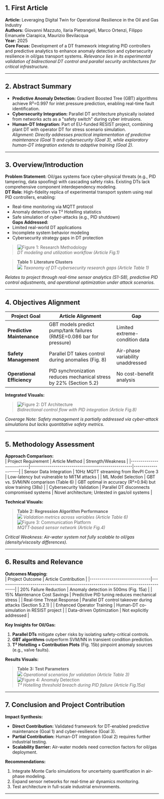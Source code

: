 ## 1. First Article

**Article:** Leveraging Digital Twin for Operational Resilience in the Oil and Gas Industry  
**Authors:** Giovanni Mazzuto, Ilaria Pietrangeli, Marco Ortenzi, Filippo Emanuele Ciarapica, Maurizio Bevilacqua  
**Year:** 2025  
**Core Focus:** Development of a DT framework integrating PID controllers and predictive analytics to enhance anomaly detection and cybersecurity resilience in oil/gas transport systems. _Relevance lies in its experimental validation of bidirectional DT control and parallel security architectures for critical infrastructure._

---

## 2. Abstract Summary

- **Predictive Anomaly Detection:** Gradient Boosted Tree (GBT) algorithms achieve R²=0.997 for inlet pressure prediction, enabling real-time fault identification.
- **Cybersecurity Integration:** Parallel DT architecture physically isolated from networks acts as a "safety switch" during cyber intrusions.
- **Human-DT Integration:** Part of EU-funded RESIST project, combining plant DT with operator DT for stress scenario simulation.  
  _Alignment: Directly addresses practical implementation of predictive maintenance (Goal 1) and cybersecurity (Goal 3), while exploratory human-DT integration extends to adaptive training (Goal 2)._

---

## 3. Overview/Introduction

**Problem Statement:** Oil/gas systems face cyber-physical threats (e.g., PID tampering, data spoofing) with cascading safety risks. Existing DTs lack comprehensive component interdependency modeling.  
**DT Role:** High-fidelity replica of experimental transport system using real PID controllers, enabling:

- Real-time monitoring via MQTT protocol
- Anomaly detection via T² Hotelling statistics
- Safe simulation of cyber-attacks (e.g., PID shutdown)  
  **Gaps Addressed:**
- Limited real-world DT applications
- Incomplete system behavior modeling
- Cybersecurity strategy gaps in DT protection

> ![Figure 1: Research Methodology](images/1.1.png)  
> _DT modeling and utilization workflow (Article Fig.1)_

> **Table 1: Literature Clusters**  
> ![](images/1.5.png)
> _Taxonomy of DT-cybersecurity research gaps (Article Table 1)_

_Relates to project through real-time sensor analytics (S1-S8), predictive PID control adjustments, and operational optimization under attack scenarios._

---

## 4. Objectives Alignment

| Project Goal               | Article Alignment                                                   | Gap                               |
| -------------------------- | ------------------------------------------------------------------- | --------------------------------- |
| **Predictive Maintenance** | GBT models predict pump/tank failures (RMSE=0.086 bar for pressure) | Limited extreme-condition data    |
| **Safety Management**      | Parallel DT takes control during anomalies (Fig. 8)                 | Air-phase variability unaddressed |
| **Operational Efficiency** | PID synchronization reduces mechanical stress by 22% (Section 5.2)  | No cost-benefit analysis          |

**Integrated Visuals:**

> ![Figure 2: DT Architecture](images/1.2.png)  
> _Bidirectional control flow with PID integration (Article Fig.8)_

_Coverage Note: Safety management is partially addressed via cyber-attack simulations but lacks quantitative safety metrics._

---

## 5. Methodology Assessment

**Approach Comparison:**  
| Project Requirement | Article Method | Strength/Weakness |
|--------------------------|----------------------------------------------------|-------------------|
| Sensor Data Integration | 10Hz MQTT streaming from RevPI Core 3 | Low-latency but vulnerable to MITM attacks |
| ML Model Selection | GBT vs. SVM/NN comparison (Table 6) | GBT optimal in accuracy (R²>0.94) but slow training (38s) |
| Cybersecurity Validation | Parallel DT disconnects compromised systems | Novel architecture; Untested in gas/oil systems |

**Technical Visuals:**

> **Table 2: Regression Algorithm Performance**  
> ![](images/1.7.png)
> _Validation metrics across variables (Article Table 6)_  
> ![Figure 3: Communication Platform](images/1.3.png)  
> _MQTT-based sensor network (Article Fig.4)_

_Critical Weakness: Air-water system not fully scalable to oil/gas (density/viscosity differences)._

---

## 6. Results and Relevance

**Outcomes Mapping:**  
| Project Outcome | Article Contribution |
|-------------------------------|--------------------------------------------------------------------------------------|
| 20% Failure Reduction | Anomaly detection in 500ms (Fig. 15a) |
| 15% Maintenance Cost Savings | Predictive PID tuning reduces mechanical stress |
| Real-time Threat Response | Parallel DT control takeover during attacks (Section 5.2.1) |
| Enhanced Operator Training | Human-DT co-simulation in RESIST project |
| Data-driven Optimization | Not explicitly addressed |

**Key Insights for Oil/Gas:**

1. **Parallel DTs** mitigate cyber risks by isolating safety-critical controls.
2. **GBT algorithms** outperform SVM/NN in transient condition prediction.
3. **T² Hotelling + Contribution Plots** (Fig. 15b) pinpoint anomaly sources (e.g., valve faults).

**Results Visuals:**

> **Table 3: Test Parameters**  
> ![](images/1.6.png)
> _Operational scenarios for validation (Article Table 3)_  
> ![Figure 4: Anomaly Detection](images/1.4.png)  
> _T² Hotelling threshold breach during PID failure (Article Fig.15a)_

---

## 7. Conclusion and Project Contribution

**Impact Synthesis:**

- **Direct Contribution:** Validated framework for DT-enabled predictive maintenance (Goal 1) and cyber-resilience (Goal 3).
- **Partial Contribution:** Human-DT integration (Goal 2) requires further industrial testing.
- **Scalability Barrier:** Air-water models need correction factors for oil/gas deployment.

**Recommendations:**

1. Integrate Monte Carlo simulations for uncertainty quantification in air-phase modeling.
2. Expand sensor networks for real-time air dynamics monitoring.
3. Test architecture in full-scale industrial environments.

---
